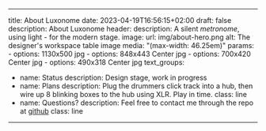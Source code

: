 
---
title: About Luxonome
date: 2023-04-19T16:56:15+02:00
draft: false
description: About Luxonome
header:
  description: A silent <i class="hero-color">metronome</i>, using light - for the modern stage.
  image:
    url: img/about-hero.png
    alt: The designer's workspace table image
    media: "(max-width: 46.25em)"
    params:
    - options: 1130x500 jpg
    - options: 848x443 Center jpg
    - options: 700x420 Center jpg
    - options: 490x318 Center jpg
text_groups:
  - name: Status
    description: Design stage, work in progress
  - name: Plans
    description: Plug the drummers click track into a hub, then wire up 8 blinking boxes to the hub using XLR. Play in time.
    class: line
  - name: Questions?
    description: Feel free to contact me through the repo at <a class="accent-text bold-text" href="https://github.com/alexanderbrevig/luxonome.github.io">github</a>
    class: line
---